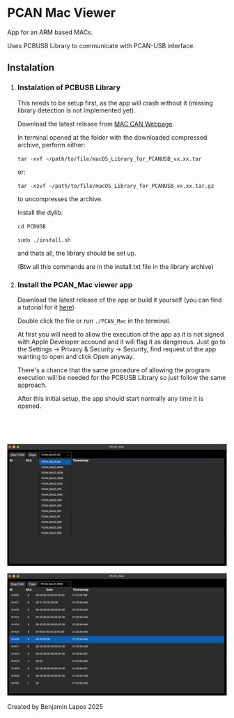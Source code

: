 # PCAN Mac Viewer

App for an ARM based MACs.

Uses PCBUSB Library to communicate with PCAN-USB interface.

## Instalation

1. ### Instalation of PCBUSB Library
    
    This needs to be setup first, as the app will crash without it (missing library detection is not implemented yet).

    Download the latest release from [MAC CAN Webpage](https://www.mac-can.com).

    In terminal opened at the folder with the downloaded compressed archive, perform either:

    `tar -xvf ~/path/to/file/macOS_Library_for_PCANUSB_vx.xx.tar`

    or:

    `tar -xzvf ~/path/to/file/macOS_Library_for_PCANUSB_vx.xx.tar.gz`

    to uncompresses the archive.

    Install the dylib:

    `cd PCBUSB`

    `sudo ./install.sh`

    and thats all, the library should be set up.

    (Btw all this commands are in the install.txt file in the library archive)

2. ### Install the PCAN_Mac viewer app
   
    Download the latest release of the app or build it yourself (you can find a tutorial for it [here](https://docs.avaloniaui.net/docs/reference/jetbrains-rider-ide/jetbrains-rider-setup))

    Double click the file or run `./PCAN_Mac` in the terminal.

    At first you will need to allow the execution of the app as it is not signed with Apple Developer accound and it will flag it as dangerous. Just go to the Settings -> Privacy & Security -> Security, find request of the app wanting to open and click Open anyway.

    There's a chance that the same procedure of allowing the program execution will be needed for the PCBUSB Library so just follow the same approach.

    After this initial setup, the app should start normally any time it is opened.

</br>
</br>
</br>

![Baudrate setup](/images/baudrate.png)
</br>

![CAN messages view](/images/viewer.png)


Created by Benjamin Lapos 2025